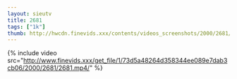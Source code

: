 ```yaml
--- 
layout: sieutv
title: 2681
tags: ["1k"]
thumb: http://hwcdn.finevids.xxx/contents/videos_screenshots/2000/2681/preview.mp4.jpg
---
```

{% include video src="http://www.finevids.xxx/get_file/1/73d5a48264d358344ee089e7dab3cb06/2000/2681/2681.mp4/" %} 
